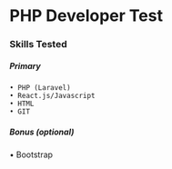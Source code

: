 # PHP Developer Test

### Skills Tested

##### Primary 
    • PHP (Laravel)
    • React.js/Javascript
    • HTML
    • GIT
##### Bonus (optional) 
• Bootstrap 